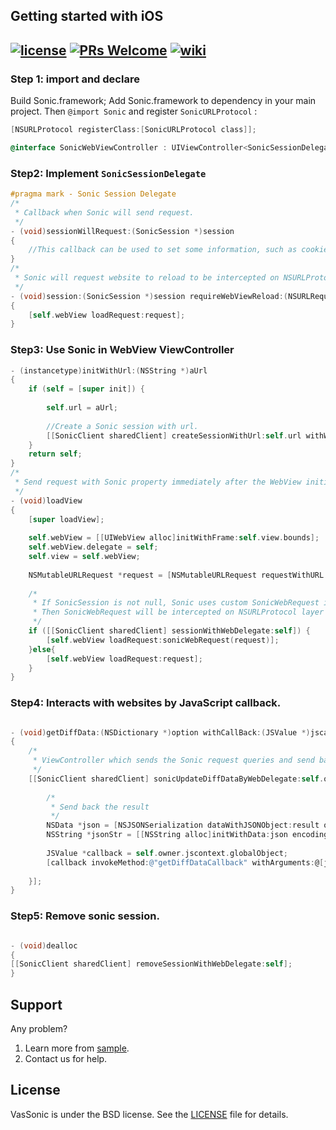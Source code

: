 ## Getting started with iOS
[![license](http://img.shields.io/badge/license-BSD3-brightgreen.svg?style=flat)](https://github.com/Tencent/VasSonic/blob/master/LICENSE)
[![PRs Welcome](https://img.shields.io/badge/PRs-welcome-brightgreen.svg)](https://github.com/Tencent/VasSonic/pulls)
[![wiki](https://img.shields.io/badge/Wiki-open-brightgreen.svg)](https://github.com/Tencent/VasSonic/wiki)
---

### Step 1: import and declare 
Build Sonic.framework;
Add Sonic.framework to dependency in your main project. Then ```@import Sonic``` and register ```SonicURLProtocol``` :
```Objective-C
[NSURLProtocol registerClass:[SonicURLProtocol class]];

@interface SonicWebViewController : UIViewController<SonicSessionDelegate,UIWebViewDelegate>
```

### Step2: Implement ```SonicSessionDelegate```
```Objective-C
#pragma mark - Sonic Session Delegate
/*
 * Callback when Sonic will send request.
 */
- (void)sessionWillRequest:(SonicSession *)session
{
    //This callback can be used to set some information, such as cookie and UA.
}
/*
 * Sonic will request website to reload to be intercepted on NSURLProtocol layer. 
 */
- (void)session:(SonicSession *)session requireWebViewReload:(NSURLRequest *)request
{
    [self.webView loadRequest:request];
}
```

### Step3: Use Sonic in WebView ViewController
```Objective-C
- (instancetype)initWithUrl:(NSString *)aUrl
{
    if (self = [super init]) {
        
        self.url = aUrl;
        
        //Create a Sonic session with url.
        [[SonicClient sharedClient] createSessionWithUrl:self.url withWebDelegate:self];
    }
    return self;
}
/*
 * Send request with Sonic property immediately after the WebView initialization.
 */
- (void)loadView
{
    [super loadView];
    
    self.webView = [[UIWebView alloc]initWithFrame:self.view.bounds];
    self.webView.delegate = self;
    self.view = self.webView;
    
    NSMutableURLRequest *request = [NSMutableURLRequest requestWithURL:[NSURL URLWithString:self.url]];
    
    /*
     * If SonicSession is not null, Sonic uses custom SonicWebRequest instead of original network request. 
     * Then SonicWebRequest will be intercepted on NSURLProtocol layer when host allow the application to return the local data.
     */
    if ([[SonicClient sharedClient] sessionWithWebDelegate:self]) {
        [self.webView loadRequest:sonicWebRequest(request)];
    }else{
        [self.webView loadRequest:request];
    }
}
```

### Step4: Interacts with websites by JavaScript callback.
```Objective-C

- (void)getDiffData:(NSDictionary *)option withCallBack:(JSValue *)jscallback
{
    /*
     * ViewController which sends the Sonic request queries and send back result 
     */
    [[SonicClient sharedClient] sonicUpdateDiffDataByWebDelegate:self.owner completion:^(NSDictionary *result) {
       
        /*
         * Send back the result
         */
        NSData *json = [NSJSONSerialization dataWithJSONObject:result options:NSJSONWritingPrettyPrinted error:nil];
        NSString *jsonStr = [[NSString alloc]initWithData:json encoding:NSUTF8StringEncoding];
        
        JSValue *callback = self.owner.jscontext.globalObject;
        [callback invokeMethod:@"getDiffDataCallback" withArguments:@[jsonStr]];
        
    }];
}
```
### Step5: Remove sonic session.
```Objective-C

- (void)dealloc
{
[[SonicClient sharedClient] removeSessionWithWebDelegate:self];
}
```

## Support
Any problem?

1. Learn more from [sample](https://github.com/Tencent/VasSonic/tree/master/sonic-iOS/SonicSample).
2. Contact us for help.

## License
VasSonic is under the BSD license. See the [LICENSE](https://github.com/Tencent/VasSonic/blob/master/LICENSE) file for details.

[1]: https://github.com/Tencent/VasSonic/blob/master/article/20170705120005424.gif
[2]: https://github.com/Tencent/VasSonic/blob/master/article/20170705120029897.gif


